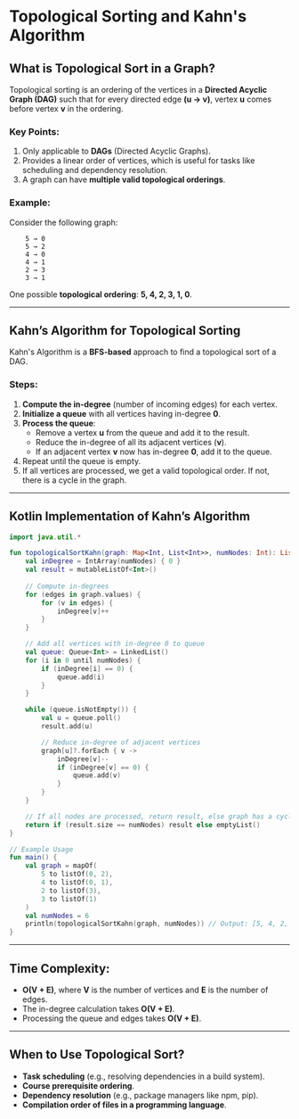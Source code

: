 # **Topological Sorting and Kahn's Algorithm**

## **What is Topological Sort in a Graph?**
Topological sorting is an ordering of the vertices in a **Directed Acyclic Graph (DAG)** such that for every directed edge **(u → v)**, vertex **u** comes before vertex **v** in the ordering.

### **Key Points:**
1. Only applicable to **DAGs** (Directed Acyclic Graphs).
2. Provides a linear order of vertices, which is useful for tasks like scheduling and dependency resolution.
3. A graph can have **multiple valid topological orderings**.

### **Example:**
Consider the following graph:

```
    5 → 0
    5 → 2
    4 → 0
    4 → 1
    2 → 3
    3 → 1
```

One possible **topological ordering**: **5, 4, 2, 3, 1, 0**.

---

## **Kahn’s Algorithm for Topological Sorting**
Kahn's Algorithm is a **BFS-based** approach to find a topological sort of a DAG.

### **Steps:**
1. **Compute the in-degree** (number of incoming edges) for each vertex.
2. **Initialize a queue** with all vertices having in-degree **0**.
3. **Process the queue**:
    - Remove a vertex **u** from the queue and add it to the result.
    - Reduce the in-degree of all its adjacent vertices (**v**).
    - If an adjacent vertex **v** now has in-degree **0**, add it to the queue.
4. Repeat until the queue is empty.
5. If all vertices are processed, we get a valid topological order. If not, there is a cycle in the graph.

---

## **Kotlin Implementation of Kahn’s Algorithm**
```kotlin
import java.util.*

fun topologicalSortKahn(graph: Map<Int, List<Int>>, numNodes: Int): List<Int> {
    val inDegree = IntArray(numNodes) { 0 }
    val result = mutableListOf<Int>()
    
    // Compute in-degrees
    for (edges in graph.values) {
        for (v in edges) {
            inDegree[v]++
        }
    }

    // Add all vertices with in-degree 0 to queue
    val queue: Queue<Int> = LinkedList()
    for (i in 0 until numNodes) {
        if (inDegree[i] == 0) {
            queue.add(i)
        }
    }

    while (queue.isNotEmpty()) {
        val u = queue.poll()
        result.add(u)

        // Reduce in-degree of adjacent vertices
        graph[u]?.forEach { v ->
            inDegree[v]--
            if (inDegree[v] == 0) {
                queue.add(v)
            }
        }
    }

    // If all nodes are processed, return result, else graph has a cycle
    return if (result.size == numNodes) result else emptyList()
}

// Example Usage
fun main() {
    val graph = mapOf(
        5 to listOf(0, 2),
        4 to listOf(0, 1),
        2 to listOf(3),
        3 to listOf(1)
    )
    val numNodes = 6
    println(topologicalSortKahn(graph, numNodes)) // Output: [5, 4, 2, 3, 1, 0]
}
```

---

## **Time Complexity:**
- **O(V + E)**, where **V** is the number of vertices and **E** is the number of edges.
- The in-degree calculation takes **O(V + E)**.
- Processing the queue and edges takes **O(V + E)**.

---

## **When to Use Topological Sort?**
- **Task scheduling** (e.g., resolving dependencies in a build system).
- **Course prerequisite ordering**.
- **Dependency resolution** (e.g., package managers like npm, pip).
- **Compilation order of files in a programming language**.


